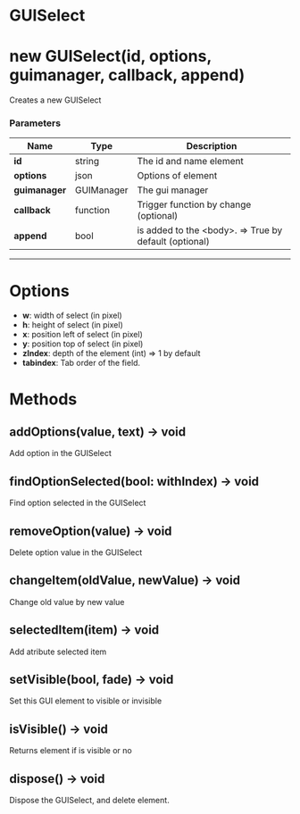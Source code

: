 # GUISelect

# new GUISelect(id, options, guimanager, callback, append)
Creates a new GUISelect

### Parameters
Name | Type | Description
---|---|---
**id** | string | The id and name element
**options** | json | Options of element
**guimanager** | GUIManager | The gui manager
**callback** | function | Trigger function by change (optional)
**append** | bool | is added to the &lt;body&gt;. =&gt; True by default (optional)
---

# Options

* **w**: width of select (in pixel)
* **h**: height of select (in pixel)
* **x**: position left of select (in pixel)
* **y**: position top of select (in pixel)
* **zIndex**: depth of the element (int) =&gt; 1 by default
* **tabindex**: Tab order of the field.

# Methods

## addOptions(value, text) → void
Add option in the GUISelect

## findOptionSelected(bool: withIndex) → void
Find option selected in the GUISelect

## removeOption(value) → void
Delete option value in the GUISelect

## changeItem(oldValue, newValue) → void
Change old value by new value

## selectedItem(item) → void
Add atribute selected item

## setVisible(bool, fade) → void
Set this GUI element to visible or invisible

## isVisible() → void
Returns element if is visible or no

## dispose() → void
Dispose the GUISelect, and delete element.
